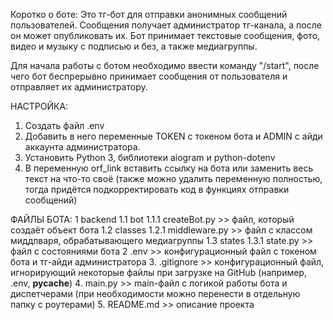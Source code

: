 Коротко о боте:
Это тг-бот для отправки анонимных сообщений пользователей. Сообщения получает администратор тг-канала, а после он может опубликовать их.
Бот принимает текстовые сообщения, фото, видео и музыку с подписью и без, а также медиагруппы.

Для начала работы с ботом необходимо ввести команду "/start", после чего бот беспрерывно принимает сообщения от пользователя и отправляет их администратору.

НАСТРОЙКА:
1. Создать файл .env
2. Добавить в него переменные TOKEN с токеном бота и ADMIN с айди аккаунта администратора.
3. Установить Python 3, библиотеки aiogram и python-dotenv
4. В переменную orf_link вставить ссылку на бота или заменить весь текст на что-то своё (также можно удалить переменную полностью, тогда придётся подкорректировать код в функциях отправки сообщений)

ФАЙЛЫ БОТА:
1 backend
1.1 bot
1.1.1 createBot.py >> файл, который создаёт объект бота
1.2 classes
1.2.1 middleware.py >> файл с классом миддлваря, обрабатывающего медиагруппы
1.3 states
1.3.1 state.py >> файл с состояниями бота
2 .env >> конфигурационный файл с токеном бота и тг-айди администратора
3. .gitignore >> конфигурационный файл, игнорирующий некоторые файлы при загрузке на GitHub (например, .env, __pycache__)
4. main.py >> main-файл с логикой работы бота и диспетчерами (при необходимости можно перенести в отдельную папку с роутерами)
5. README.md >> описание проекта